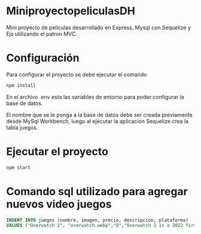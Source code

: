 # MiniproyectopeliculasDH

Mini proyecto de peliculas desarrollado en Express, Mysql con Sequelize y Ejs utilizando el patron MVC.

# Configuración

Para configurar el proyecto se debe ejecutar el comando 

```bash
npm install
```

En el archivo .env esta las variables de entorno para poder configurar la base de datos.

El nombre que se le ponga a la base de datos debe ser creada previamente desde MySql Workbench, luego al ejecutar la aplicacion Sequelize crea la tabla juegos.

# Ejecutar el proyecto

```bash
npm start
```

# Comando sql utilizado para agregar nuevos video juegos

```sql
INSERT INTO juegos (nombre, imagen, precio, descripcion, plataforma)
VALUES ("Overwatch 2", "overwatch.webp","0","Overwatch 2 is a 2022 first-person shooter by Blizzard Entertainment. As a sequel to the 2016 hero shooter Overwatch", "PS5");
```
